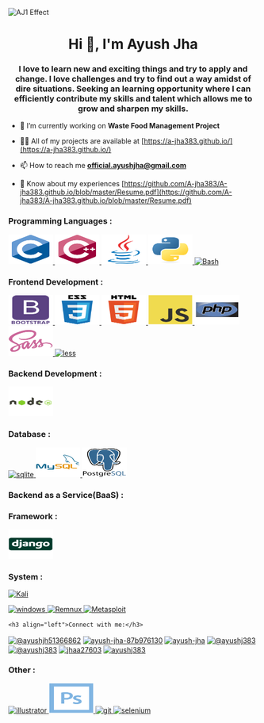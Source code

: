 
![AJ1 Effect](https://user-images.githubusercontent.com/72190187/121767289-f1e69f00-cb74-11eb-8584-00b062ca25f8.gif)
<h1 align="center">Hi 👋, I'm Ayush Jha</h1>

<h3 align="center">I love to learn new and exciting things and try to apply and change. I love challenges and try to find out a way amidst of dire situations. Seeking an learning opportunity where I can efficiently contribute my skills and talent which allows me to grow and sharpen my skills.</h3>

- 🔭 I’m currently working on **Waste Food Management Project**

- 👨‍💻 All of my projects are available at [https://a-jha383.github.io/](https://a-jha383.github.io/)

- 📫 How to reach me **official.ayushjha@gmail.com**

- 📄 Know about my experiences [https://github.com/A-jha383/A-jha383.github.io/blob/master/Resume.pdf](https://github.com/A-jha383/A-jha383.github.io/blob/master/Resume.pdf)




### Programming Languages :
<a href="https://www.cprogramming.com/" target="_blank"> <img src="https://raw.githubusercontent.com/devicons/devicon/master/icons/c/c-original.svg" alt="c" width="90" height="60"/> </a> 
  <a href="https://www.w3schools.com/cpp/" target="_blank"> <img src="https://raw.githubusercontent.com/devicons/devicon/master/icons/cplusplus/cplusplus-original.svg" alt="cplusplus" width="90" height="60"/> </a> 
     <a href="https://www.java.com" target="_blank"> <img src="https://raw.githubusercontent.com/devicons/devicon/master/icons/java/java-original.svg" alt="java" width="90" height="60"/> </a>
       <a href="https://www.python.org" target="_blank"> <img src="https://raw.githubusercontent.com/devicons/devicon/master/icons/python/python-original.svg" alt="python" width="90" height="60"/> </a>
       <a href="" target="_blank"> <img src="https://bashlogo.com/img/symbol/svg/full_colored_dark.svg" alt="Bash" width="90" height="60"/> </a>
       
### Frontend Development :
<a href="https://getbootstrap.com" target="_blank"> <img src="https://raw.githubusercontent.com/devicons/devicon/master/icons/bootstrap/bootstrap-plain-wordmark.svg" alt="bootstrap" width="90" height="60"/> </a>   <a href="https://www.w3schools.com/css/" target="_blank"> <img src="https://raw.githubusercontent.com/devicons/devicon/master/icons/css3/css3-original-wordmark.svg" alt="css3" width="90" height="60"/> </a>
  <a href="https://www.w3.org/html/" target="_blank"> <img src="https://raw.githubusercontent.com/devicons/devicon/master/icons/html5/html5-original-wordmark.svg" alt="html5" width="90" height="60"/> </a>
   <a href="https://developer.mozilla.org/en-US/docs/Web/JavaScript" target="_blank"> <img src="https://raw.githubusercontent.com/devicons/devicon/master/icons/javascript/javascript-original.svg" alt="javascript" width="90" height="60"/> </a> 
     <a href="https://www.php.net" target="_blank"> <img src="https://raw.githubusercontent.com/devicons/devicon/master/icons/php/php-original.svg" alt="php" width="90" height="60"/> </a>
     <a href="https://sass-lang.com" target="_blank"> <img src="https://raw.githubusercontent.com/devicons/devicon/master/icons/sass/sass-original.svg" alt="sass" width="90" height="60"/> </a> 
<a href="https://lesscss.org/" target="_blank"> <img src="http://www.drupal-studio.com/startup-site/images/icon-less.svg" alt="less" width="90" height="60"/> </a> </p>
  
### Backend Development :

  <a href="https://nodejs.org" target="_blank"> <img src="https://raw.githubusercontent.com/devicons/devicon/master/icons/nodejs/nodejs-original-wordmark.svg" alt="nodejs" width="90" height="60"/> </a>

### Database :
<a href="https://www.sqlite.org/" target="_blank"> <img src="https://www.vectorlogo.zone/logos/sqlite/sqlite-icon.svg" alt="sqlite" width="90" height="60"/> </a> 
  <a href="https://www.mysql.com/" target="_blank"> <img src="https://raw.githubusercontent.com/devicons/devicon/master/icons/mysql/mysql-original-wordmark.svg" alt="mysql" width="90" height="60"/> </a>
    <a href="https://www.postgresql.org" target="_blank"> <img src="https://raw.githubusercontent.com/devicons/devicon/master/icons/postgresql/postgresql-original-wordmark.svg" alt="postgresql" width="90" height="60"/> </a> 


### Backend as a Service(BaaS) :
[comment]: <> (<a href="https://firebase.google.com/" target="_blank"> <img src="https://www.vectorlogo.zone/logos/firebase/firebase-icon.svg" alt="firebase" width="90" height="60"/> </a>)
 
### Framework :
  <a href="https://www.djangoproject.com/" target="_blank"> <img src="https://raw.githubusercontent.com/devicons/devicon/master/icons/django/django-original.svg" alt="django" width="90" height="60"/> </a>
### System :
<a href="https://www.kali.org/" target="_blank"> <img src="https://i.stack.imgur.com/Gns38.png" alt="Kali" width="90" height="60"/> </a>

<a href="https://www.microsoft.com/en-in/windows" target="_blank"> <img src="https://upload.wikimedia.org/wikipedia/commons/thumb/5/5f/Windows_logo_-_2012.svg/240px-Windows_logo_-_2012.svg.png" alt="windows" width="90" height="60"/> </a>
<a href="https://remnux.org/" target="_blank"> <img src="https://remnux.org/img/remnux-logo.png" alt="Remnux" width="90" height="60"/> </a>
<a href="https://www.metasploit.com/" target="_blank"> <img src="https://g6k7x4j6.stackpathcdn.com/wp-content/uploads/2017/01/metasploit-and-metasploitable.1280x600.jpg" alt="Metasploit" width="90" height="60"/> </a>
    
    <h3 align="left">Connect with me:</h3>
<p align="left">
<a href="https://twitter.com/@ayushjh51366862" target="blank"><img align="center" src="https://raw.githubusercontent.com/rahuldkjain/github-profile-readme-generator/master/src/images/icons/Social/twitter.svg" alt="@ayushjh51366862" height="30" width="40" /></a>
<a href="https://linkedin.com/in/ayush-jha-87b976130" target="blank"><img align="center" src="https://raw.githubusercontent.com/rahuldkjain/github-profile-readme-generator/master/src/images/icons/Social/linked-in-alt.svg" alt="ayush-jha-87b976130" height="30" width="40" /></a>
<a href="https://stackoverflow.com/users/ayush-jha" target="blank"><img align="center" src="https://raw.githubusercontent.com/rahuldkjain/github-profile-readme-generator/master/src/images/icons/Social/stack-overflow.svg" alt="ayush-jha" height="30" width="40" /></a>
<a href="https://medium.com/@ayushj383" target="blank"><img align="center" src="https://raw.githubusercontent.com/rahuldkjain/github-profile-readme-generator/master/src/images/icons/Social/medium.svg" alt="@ayushj383" height="30" width="40" /></a>
<a href="https://www.hackerrank.com/@ayushj383" target="blank"><img align="center" src="https://raw.githubusercontent.com/rahuldkjain/github-profile-readme-generator/master/src/images/icons/Social/hackerrank.svg" alt="@ayushj383" height="30" width="40" /></a>
<a href="https://www.leetcode.com/jhaa27603" target="blank"><img align="center" src="https://raw.githubusercontent.com/rahuldkjain/github-profile-readme-generator/master/src/images/icons/Social/leet-code.svg" alt="jhaa27603" height="30" width="40" /></a>
<a href="https://auth.geeksforgeeks.org/user/ayushj383" target="blank"><img align="center" src="https://raw.githubusercontent.com/rahuldkjain/github-profile-readme-generator/master/src/images/icons/Social/geeks-for-geeks.svg" alt="ayushj383" height="30" width="40" /></a>
</p>
    
    
    

### Other :
  <a href="https://www.adobe.com/in/products/illustrator.html" target="_blank"> <img src="https://www.vectorlogo.zone/logos/adobe_illustrator/adobe_illustrator-icon.svg" alt="illustrator" width="60" height="60"/> </a> 
  <a href="https://www.photoshop.com/en" target="_blank"> <img src="https://raw.githubusercontent.com/devicons/devicon/master/icons/photoshop/photoshop-line.svg" alt="photoshop" width="90" height="60"/> </a>
  <a href="https://git-scm.com/" target="_blank"> <img src="https://www.vectorlogo.zone/logos/git-scm/git-scm-icon.svg" alt="git" width="90" height="60"/> </a>
  <a href="https://www.selenium.dev" target="_blank"> <img src="https://raw.githubusercontent.com/detain/svg-logos/780f25886640cef088af994181646db2f6b1a3f8/svg/selenium-logo.svg" alt="selenium" width="90" height="60"/> </a>
